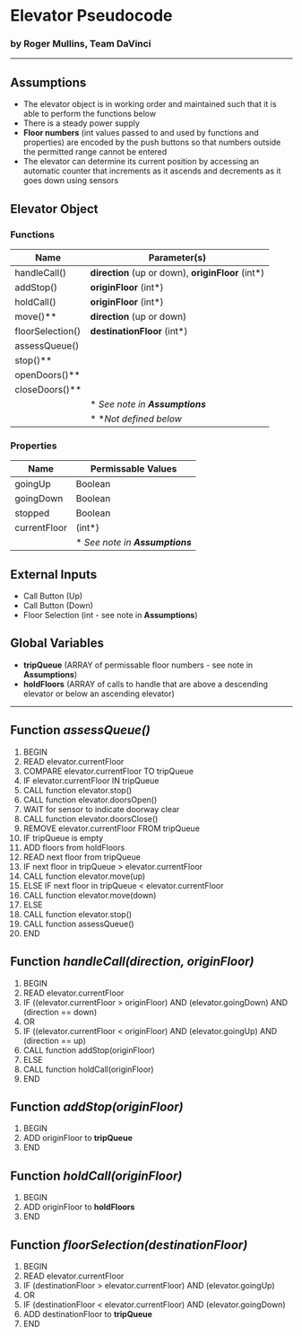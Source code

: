 # Elevator Pseudocode
### by Roger Mullins, Team DaVinci

---

## Assumptions
- The elevator object is in working order and maintained such that it is able to perform the functions below
- There is a steady power supply
- **Floor numbers** (int values passed to and used by functions and properties) are encoded by the push buttons so that numbers outside the permitted range cannot be entered
- The elevator can determine its current position by accessing an automatic counter that increments as it ascends and decrements as it goes down using sensors

## Elevator Object
### Functions

| Name | Parameter(s) |
| --- | --- |
| handleCall() | **direction** (up or down), **originFloor** (int*) |
| addStop() | **originFloor** (int*) |
| holdCall() | **originFloor** (int*) |
| move()** | **direction** (up or down) |
| floorSelection() | **destinationFloor** (int*) |
| assessQueue() | |
| stop()** | |
| openDoors()** | |
| closeDoors()** | |
| | * *See note in **Assumptions*** |
| | * **Not defined below*
### Properties

| Name | Permissable Values |
| --- | --- |
| goingUp | Boolean |
| goingDown | Boolean |
| stopped | Boolean |
| currentFloor | (int*) |
| | * *See note in **Assumptions*** |

## External Inputs
- Call Button (Up)
- Call Button (Down)
- Floor Selection (int - see note in **Assumptions**)

## Global Variables
- **tripQueue** (ARRAY of permissable floor numbers - see note in **Assumptions**)
- **holdFloors** (ARRAY of calls to handle that are above a descending elevator or below an ascending elevator)

---

## Function *assessQueue()*
1. BEGIN
1. READ elevator.currentFloor
1. COMPARE elevator.currentFloor TO tripQueue
1. IF elevator.currentFloor IN tripQueue
1. CALL function elevator.stop()
1. CALL function elevator.doorsOpen()
1. WAIT for sensor to indicate doorway clear
1. CALL function elevator.doorsClose()
1. REMOVE elevator.currentFloor FROM tripQueue
1. IF tripQueue is empty
1. ADD floors from holdFloors
1. READ next floor from tripQueue
1. IF next floor in tripQueue > elevator.currentFloor
1. CALL function elevator.move(up)
1. ELSE IF next floor in tripQueue < elevator.currentFloor 
1. CALL function elevator.move(down)
1. ELSE 
1. CALL function elevator.stop()
1. CALL function assessQueue()
1. END

## Function *handleCall(direction, originFloor)*
1. BEGIN
1. READ elevator.currentFloor
1. IF ((elevator.currentFloor > originFloor) AND (elevator.goingDown) AND (direction == down)
1. OR
1. IF ((elevator.currentFloor < originFloor) AND (elevator.goingUp) AND (direction == up)
1. CALL function addStop(originFloor)
1. ELSE
1. CALL function holdCall(originFloor)
1. END

## Function *addStop(originFloor)*
1. BEGIN
1. ADD originFloor to **tripQueue**
1. END

## Function *holdCall(originFloor)*
1. BEGIN
1. ADD originFloor to **holdFloors**
1. END

## Function *floorSelection(destinationFloor)*
1. BEGIN
1. READ elevator.currentFloor
1. IF (destinationFloor > elevator.currentFloor) AND (elevator.goingUp)
1. OR
1. IF (destinationFloor < elevator.currentFloor) AND (elevator.goingDown)
1. ADD destinationFloor to **tripQueue**
1. END
